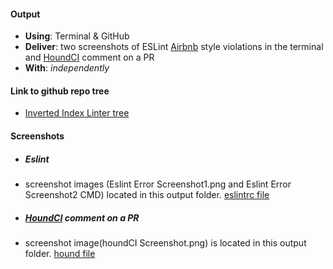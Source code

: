 #### Output
- **Using**: Terminal & GitHub
- **Deliver**: two screenshots of ESLint [Airbnb](https://github.com/airbnb/javascript)  style violations in the terminal and [HoundCI](https://houndci.com/) comment on a PR
- **With**: *independently*

#### Link to github repo tree
- [Inverted Index Linter tree](https://github.com/andela-opikuda/Invertedindex/tree/chore/140009987/set-up-linters)

#### Screenshots

- ##### Eslint 
 - screenshot images (Eslint Error Screenshot1.png and Eslint Error Screenshot2 CMD) located in this output folder. 
 [eslintrc file](https://github.com/andela-opikuda/Invertedindex/blob/chore/140009987/set-up-linters/.eslintrc)
 

- ##### [HoundCI](https://houndci.com/) comment on a PR
 - screenshot image(houndCI Screenshot.png) is located in this output folder.
 [hound file](https://github.com/andela-opikuda/Invertedindex/blob/chore/140009987/set-up-linters/.hound.yml)